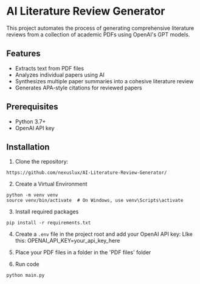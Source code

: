# AI Literature Review Generator

This project automates the process of generating comprehensive literature reviews from a collection of academic PDFs using OpenAI's GPT models.

## Features

- Extracts text from PDF files
- Analyzes individual papers using AI
- Synthesizes multiple paper summaries into a cohesive literature review
- Generates APA-style citations for reviewed papers

## Prerequisites

- Python 3.7+
- OpenAI API key

## Installation

1. Clone the repository:
```
https://github.com/nexuslux/AI-Literature-Review-Generator/
```

2. Create a Virtual Environment
```
python -m venv venv
source venv/bin/activate  # On Windows, use venv\Scripts\activate
```

3. Install required packages
```
pip install -r requirements.txt
```

4. Create a `.env` file in the project root and add your OpenAI API key:
LIke this: OPENAI_API_KEY=your_api_key_here

5. Place your PDF files in a folder in the 'PDF files' folder

6. Run code
```
python main.py
```


